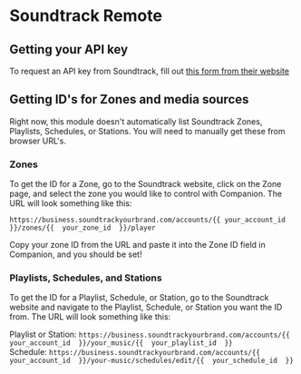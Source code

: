 # Soundtrack Remote

## Getting your API key

To request an API key from Soundtrack, fill out [this form from their website](https://www.soundtrackyourbrand.com/our-api/apply)

## Getting ID's for Zones and media sources

Right now, this module doesn't automatically list Soundtrack Zones, Playlists, Schedules, or Stations. You will need to manually get these from browser URL's.

### Zones

To get the ID for a Zone, go to the Soundtrack website, click on the Zone page, and select the zone you would like to control with Companion. The URL will look something like this:

`https://business.soundtrackyourbrand.com/accounts/{{ your_account_id  }}/zones/{{  your_zone_id  }}/player`

Copy your zone ID from the URL and paste it into the Zone ID field in Companion, and you should be set!

### Playlists, Schedules, and Stations

To get the ID for a Playlist, Schedule, or Station, go to the Soundtrack website and navigate to the Playlist, Schedule, or Station you want the ID from. The URL will look something like this:

Playlist or Station: `https://business.soundtrackyourbrand.com/accounts/{{ your_account_id  }}/your_music/{{  your_playlist_id  }}`  
Schedule: `https://business.soundtrackyourbrand.com/accounts/{{ your_account_id  }}/your-music/schedules/edit/{{  your_schedule_id  }}`